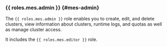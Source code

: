 ### {{ roles.mes.admin }} {#mes-admin}

The `{{ roles.mes.admin }}` role enables you to create, edit, and delete clusters, view information about clusters, runtime logs, and quotas as well as manage cluster access.

It includes the `{{ roles.mes.editor }}` role.
